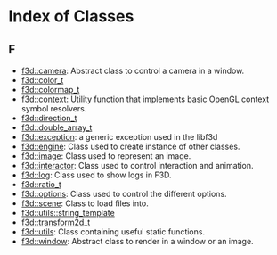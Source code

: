 # Index of Classes

## F

* [f3d::camera](classf3d_1_1camera.md): Abstract class to control a camera in a window.
* [f3d::color\_t](classf3d_1_1color__t.md)
* [f3d::colormap\_t](classf3d_1_1colormap__t.md)
* [f3d::context](classf3d_1_1context.md): Utility function that implements basic OpenGL context symbol resolvers.
* [f3d::direction\_t](classf3d_1_1direction__t.md)
* [f3d::double\_array\_t](classf3d_1_1double__array__t.md)
* [f3d::exception](structf3d_1_1exception.md): a generic exception used in the libf3d
* [f3d::engine](classf3d_1_1engine.md): Class used to create instance of other classes.
* [f3d::image](classf3d_1_1image.md): Class used to represent an image.
* [f3d::interactor](classf3d_1_1interactor.md): Class used to control interaction and animation.
* [f3d::log](classf3d_1_1log.md): Class used to show logs in F3D.
* [f3d::ratio\_t](classf3d_1_1ratio__t.md)
* [f3d::options](classf3d_1_1options.md): Class used to control the different options.
* [f3d::scene](classf3d_1_1scene.md): Class to load files into.
* [f3d::utils::string\_template](classf3d_1_1utils_1_1string__template.md)
* [f3d::transform2d\_t](classf3d_1_1transform2d__t.md)
* [f3d::utils](classf3d_1_1utils.md): Class containing useful static functions.
* [f3d::window](classf3d_1_1window.md): Abstract class to render in a window or an image.